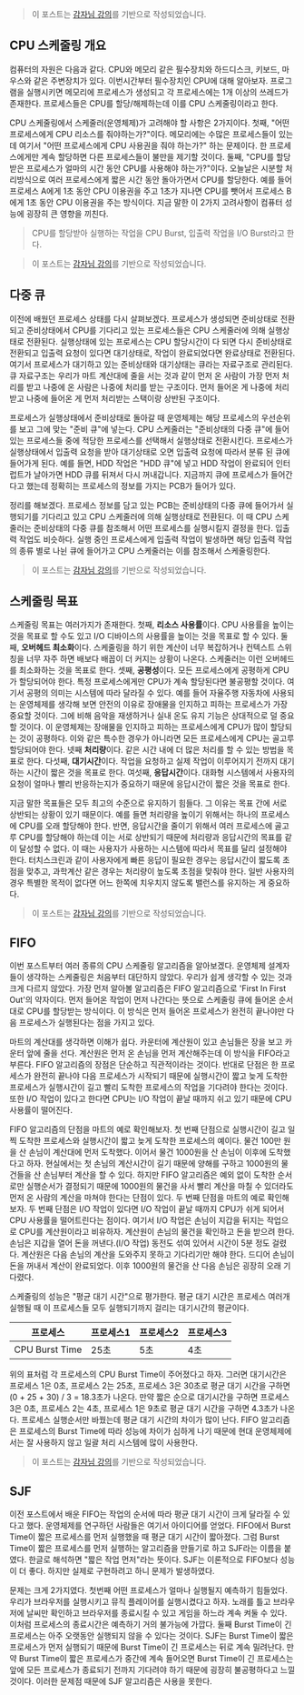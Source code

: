 > 이 포스트는 [감자님 강의](https://www.inflearn.com/course/%EB%B9%84%EC%A0%84%EA%B3%B5%EC%9E%90-%EC%9A%B4%EC%98%81%EC%B2%B4%EC%A0%9C/dashboard '인프런 강의')를 기반으로 작성되었습니다.

## CPU 스케줄링 개요

컴퓨터의 자원은 다음과 같다. CPU와 메모리 같은 필수장치와 하드디스크, 키보드, 마우스와 같은 주변장치가 있다. 이번시간부터 필수장치인 CPU에 대해 알아보자. 프로그램을 실행시키면 메모리에 프로세스가 생성되고 각 프로세스에는 1개 이상의 쓰레드가 존재한다. 프로세스들은 CPU를 할당/해제하는데 이를 CPU 스케줄링이라고 한다.

CPU 스케줄링에서 스케줄러(운영체제)가 고려해야 할 사항은 2가지이다. 첫째, "어떤 프로세스에게 CPU 리소스를 줘야하는가?"이다. 메모리에는 수많은 프로세스들이 있는데 여기서 "어떤 프로세스에게 CPU 사용권을 줘야 하는가?" 하는 문제이다. 한 프로세스에게만 계속 할당하면 다른 프로세스들이 불만을 제기할 것이다. 둘째, "CPU를 할당받은 프로세스가 얼마의 시간 동안 CPU를 사용해야 하는가?"이다. 오늘날은 시분할 처리방식으로 여러 프로세스에게 짧은 시간 동안 돌아가면서 CPU를 할당한다. 예를 들어 프로세스 A에게 1초 동안 CPU 이용권을 주고 1초가 지나면 CPU를 뺏어서 프로세스 B에게 1초 동안 CPU 이용권을 주는 방식이다. 지금 말한 이 2가지 고려사항이 컴퓨터 성능에 굉장히 큰 영향을 끼친다.

> CPU를 할당받아 실행하는 작업을 CPU Burst, 입출력 작업을 I/O Burst라고 한다.

> 이 포스트는 [감자님 강의](https://www.inflearn.com/course/%EB%B9%84%EC%A0%84%EA%B3%B5%EC%9E%90-%EC%9A%B4%EC%98%81%EC%B2%B4%EC%A0%9C/dashboard '인프런 강의')를 기반으로 작성되었습니다.

## 다중 큐

이전에 배웠던 프로세스 상태를 다시 살펴보겠다. 프로세스가 생성되면 준비상태로 전환되고 준비상태에서 CPU를 기다리고 있는 프로세스들은 CPU 스케줄러에 의해 실행상태로 전환된다. 실행상태에 있는 프로세스는 CPU 할당시간이 다 되면 다시 준비상태로 전환되고 입출력 요청이 있다면 대기상태로, 작업이 완료되었다면 완료상태로 전환된다. 여기서 프로세스가 대기하고 있는 준비상태와 대기상태는 큐라는 자료구조로 관리된다. 큐 자료구조는 우리가 마트 계산대에 줄을 서는 것과 같이 먼저 온 사람이 가장 먼저 처리를 받고 나중에 온 사람은 나중에 처리를 받는 구조이다. 먼저 들어온 게 나중에 처리받고 나중에 들어온 게 먼저 처리받는 스택이랑 상반된 구조이다.

프로세스가 실행상태에서 준비상태로 돌아갈 때 운영체제는 해당 프로세스의 우선순위를 보고 그에 맞는 "준비 큐"에 넣는다. CPU 스케줄러는 "준비상태의 다중 큐"에 들어있는 프로세스들 중에 적당한 프로세스를 선택해서 실행상태로 전환시킨다. 프로세스가 실행상태에서 입출력 요청을 받아 대기상태로 오면 입출력 요청에 따라서 분류 된 큐에 들어가게 된다. 예를 들면, HDD 작업은 "HDD 큐"에 넣고 HDD 작업이 완료되어 인터럽트가 날아가면 HDD 큐를 뒤져서 다시 꺼내갑니다. 지금까지 큐에 프로세스가 들어간다고 했는데 정확히는 프로세스의 정보를 가지는 PCB가 들어가 있다.

정리를 해보겠다. 프로세스 정보를 담고 있는 PCB는 준비상태의 다중 큐에 들어가서 실행되기를 기다리고 있고 CPU 스케줄러에 의해 실행상태로 전환된다. 이 때 CPU 스케줄러는 준비상태의 다중 큐를 참조해서 어떤 프로세스를 실행시킬지 결정을 한다. 입출력 작업도 비슷하다. 실행 중인 프로세스에게 입출력 작업이 발생하면 해당 입출력 작업의 종류 별로 나뉜 큐에 들어가고 CPU 스케줄러는 이를 참조해서 스케줄링한다.

> 이 포스트는 [감자님 강의](https://www.inflearn.com/course/%EB%B9%84%EC%A0%84%EA%B3%B5%EC%9E%90-%EC%9A%B4%EC%98%81%EC%B2%B4%EC%A0%9C/dashboard '인프런 강의')를 기반으로 작성되었습니다.

## 스케줄링 목표

스케줄링 목표는 여러가지가 존재한다. 첫째, **리소스 사용률**이다. CPU 사용률을 높이는 것을 목표로 할 수도 있고 I/O 디바이스의 사용률을 높이는 것을 목표로 할 수 있다. 둘째, **오버헤드 최소화**이다. 스케줄링을 하기 위한 계산이 너무 복잡하거나 컨텍스트 스위칭을 너무 자주 하면 배보다 배꼽이 더 커지는 상황이 나온다. 스케줄러는 이런 오버헤드를 최소화하는 것을 목표로 한다. 셋째, **공평성**이다. 모든 프로세스에게 공평하게 CPU가 할당되어야 한다. 특정 프로세스에게만 CPU가 계속 할당된다면 불공평할 것이다. 여기서 공평의 의미는 시스템에 따라 달라질 수 있다. 예를 들어 자율주행 자동차에 사용되는 운영체제를 생각해 보면 안전의 이유로 장애물을 인지하고 피하는 프로세스가 가장 중요할 것이다. 그에 비해 음악을 재생하거나 실내 온도 유지 기능은 상대적으로 덜 중요할 것이다. 이 운영체제는 장애물을 인지하고 피하는 프로세스에게 CPU가 많이 할당되는 것이 공평하다. 이와 같은 특수한 경우가 아니라면 모든 프로세스에게 CPU는 골고루 할당되어야 한다. 넷째 **처리량**이다. 같은 시간 내에 더 많은 처리를 할 수 있는 방법을 목표로 한다. 다섯째, **대기시간**이다. 작업을 요청하고 실제 작업이 이루어지기 전까지 대기하는 시간이 짧은 것을 목표로 한다. 여섯째, **응답시간**이다. 대화형 시스템에서 사용자의 요청이 얼마나 빨리 반응하는지가 중요하기 때문에 응답시간이 짧은 것을 목표로 한다.

지금 말한 목표들은 모두 최고의 수준으로 유지하기 힘들다. 그 이유는 목표 간에 서로 상반되는 상황이 있기 때문이다. 예를 들면 처리량을 높이기 위해서는 하나의 프로세스에 CPU를 오래 할당해야 한다. 반면, 응답시간을 줄이기 위해서 여러 프로세스에 골고루 CPU를 할당해야 하는데 이는 서로 상반되기 때문에 처리량과 응답시간의 목표를 같이 달성할 수 없다. 이 때는 사용자가 사용하는 시스템에 따라서 목표를 달리 설정해야 한다. 터치스크린과 같이 사용자에게 빠른 응답이 필요한 경우는 응답시간이 짧도록 초점을 맞추고, 과학계산 같은 경우는 처리량이 높도록 초점을 맞춰야 한다. 일반 사용자의 경우 특별한 목적이 없다면 어느 한쪽에 치우치지 않도록 밸런스를 유지하는 게 중요하다.

> 이 포스트는 [감자님 강의](https://www.inflearn.com/course/%EB%B9%84%EC%A0%84%EA%B3%B5%EC%9E%90-%EC%9A%B4%EC%98%81%EC%B2%B4%EC%A0%9C/dashboard '인프런 강의')를 기반으로 작성되었습니다.

## FIFO

이번 포스트부터 여러 종류의 CPU 스케줄링 알고리즘을 알아보겠다. 운영체제 설계자들이 생각하는 스케줄링은 처음부터 대단하지 않았다. 우리가 쉽게 생각할 수 있는 것과 크게 다르지 않았다. 가장 먼저 알아볼 알고리즘은 FIFO 알고리즘으로 'First In First Out'의 약자이다. 먼저 들어온 작업이 먼저 나간다는 뜻으로 스케줄링 큐에 들어온 순서대로 CPU를 할당받는 방식이다. 이 방식은 먼저 들어온 프로세스가 완전히 끝나야만 다음 프로세스가 실행된다는 점을 가지고 있다.

마트의 계산대를 생각하면 이해가 쉽다. 카운터에 계산원이 있고 손님들은 장을 보고 카운터 앞에 줄을 선다. 계산원은 먼저 온 손님을 먼저 계산해주는데 이 방식을 FIFO라고 부른다. FIFO 알고리즘의 장점은 단순하고 직관적이라는 것이다. 반대로 단점은 한 프로세스가 완전히 끝나야 다음 프로세스가 시작되기 때문에 실행시간이 짧고 늦게 도착한 프로세스가 실행시간이 길고 빨리 도착한 프로세스의 작업을 기다려야 한다는 것이다. 또한 I/O 작업이 있다고 한다면 CPU는 I/O 작업이 끝날 때까지 쉬고 있기 때문에 CPU 사용률이 떨어진다.

FIFO 알고리즘의 단점을 마트의 예로 확인해보자. 첫 번째 단점으로 실행시간이 길고 일찍 도착한 프로세스와 실행시간이 짧고 늦게 도착한 프로세스의 예이다. 물건 100만 원을 산 손님이 계산대에 먼저 도착했다. 이어서 물건 1000원을 산 손님이 이후에 도착했다고 하자. 현실에서는 첫 손님의 계산시간이 길기 때문에 양해를 구하고 1000원의 물건들을 산 손님부터 계산을 할 수 있다. 하지만 FIFO 알고리즘은 예외 없이 도착한 순서로만 실행순서가 결정되기 때문에 1000원의 물건을 사서 빨리 계산을 마칠 수 있더라도 먼저 온 사람의 계산을 마쳐야 한다는 단점이 있다. 두 번째 단점을 마트의 예로 확인해 보자. 두 번째 단점은 I/O 작업이 있다면 I/O 작업이 끝날 때까지 CPU가 쉬게 되어서 CPU 사용률을 떨어트린다는 점이다. 여기서 I/O 작업은 손님이 지갑을 뒤지는 작업으로 CPU를 계산원이라고 비유하자. 계산원이 손님의 물건을 확인하고 돈을 받으려 한다. 손님은 지갑을 열어 돈을 꺼낸다.(I/O 작업) 동전도 섞여 있어서 시간이 5분 정도 걸렸다. 계산원은 다음 손님의 계산을 도와주지 못하고 기다리기만 해야 한다. 드디어 손님이 돈을 꺼내서 계산이 완료되었다. 이후 1000원의 물건을 산 다음 손님은 굉장히 오래 기다렸다.

스케줄링의 성능은 "평균 대기 시간"으로 평가한다. 평균 대기 시간은 프로세스 여러개 실행될 때 이 프로세스들 모두 실행되기까지 걸리는 대기시간의 평균이다.

| 프로세스       | 프로세스1 | 프로세스2 | 프로세스3 |
| -------------- | --------- | --------- | --------- |
| CPU Burst Time | 25초      | 5초       | 4초       |

위의 표처럼 각 프로세스의 CPU Burst Time이 주어졌다고 하자. 그러면 대기시간은 프로세스 1은 0초, 프로세스 2는 25초, 프로세스 3은 30초로 평균 대기 시간을 구하면 (0 + 25 + 30) / 3 = 18.3초가 나온다. 만약 짧은 순으로 대기시간을 구하면 프로세스 3은 0초, 프로세스 2는 4초, 프로세스 1은 9초로 평균 대기 시간을 구하면 4.3초가 나온다. 프로세스 실행순서만 바꿨는데 평균 대기 시간의 차이가 많이 난다. FIFO 알고리즘은 프로세스의 Burst Time에 따라 성능에 차이가 심하게 나기 때문에 현대 운영체제에서는 잘 사용하지 않고 일괄 처리 시스템에 많이 사용한다.

> 이 포스트는 [감자님 강의](https://www.inflearn.com/course/%EB%B9%84%EC%A0%84%EA%B3%B5%EC%9E%90-%EC%9A%B4%EC%98%81%EC%B2%B4%EC%A0%9C/dashboard '인프런 강의')를 기반으로 작성되었습니다.

## SJF

이전 포스트에서 배운 FIFO는 작업의 순서에 따라 평균 대기 시간이 크게 달라질 수 있다고 했다. 운영체제를 연구하던 사람들은 여기서 아이디어를 얻었다. FIFO에서 Burst Time이 짧은 프로세스를 먼저 실행했을 때 평균 대기 시간이 짧아졌다. 그럼 Burst Time이 짧은 프로세스를 먼저 실행하는 알고리즘을 만들기로 하고 SJF라는 이름을 붙였다. 한글로 해석하면 "짧은 작업 먼저"라는 뜻이다. SJF는 이론적으로 FIFO보다 성능이 더 좋다. 하지만 실제로 구현하려고 하니 문제가 발생하였다.

문제는 크게 2가지였다. 첫번째 어떤 프로세스가 얼마나 실행될지 예측하기 힘들었다. 우리가 브라우저를 실행시키고 뮤직 플레이어를 실행시켰다고 하자. 노래를 틀고 브라우저에 날씨만 확인하고 브라우저를 종료시킬 수 있고 게임을 하느라 계속 켜둘 수 있다. 이처럼 프로세스의 종료시간은 예측하기 거의 불가능에 가깝다. 둘째 Burst Time이 긴 프로세스는 아주 오랫동안 실행되지 않을 수 있다는 것이다. SJF는 Burst Time이 짧은 프로세스가 먼저 실행되기 때문에 Burst Time이 긴 프로세스는 뒤로 계속 밀려난다. 만약 Burst Time이 짧은 프로세스가 중간에 계속 들어오면 Burst Time이 긴 프로세스는 앞에 모든 프로세스가 종료되기 전까지 기다려야 하기 때문에 굉장히 불공평하다고 느낄 것이다. 이러한 문제점 때문에 SJF 알고리즘은 사용을 못한다.
